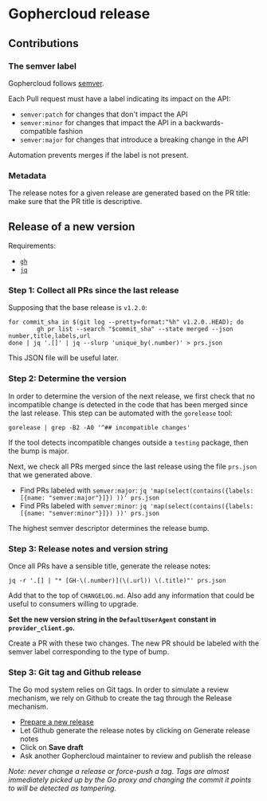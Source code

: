 # Gophercloud release

## Contributions

### The semver label

Gophercloud follows [semver](https://semver.org/).

Each Pull request must have a label indicating its impact on the API:
* `semver:patch` for changes that don't impact the API
* `semver:minor` for changes that impact the API in a backwards-compatible fashion
* `semver:major` for changes that introduce a breaking change in the API

Automation prevents merges if the label is not present.

### Metadata

The release notes for a given release are generated based on the PR title: make
sure that the PR title is descriptive.

## Release of a new version

Requirements:
* [`gh`](https://github.com/cli/cli)
* [`jq`](https://stedolan.github.io/jq/)

### Step 1: Collect all PRs since the last release

Supposing that the base release is `v1.2.0`:

```
for commit_sha in $(git log --pretty=format:"%h" v1.2.0..HEAD); do
        gh pr list --search "$commit_sha" --state merged --json number,title,labels,url
done | jq '.[]' | jq --slurp 'unique_by(.number)' > prs.json
```

This JSON file will be useful later.

### Step 2: Determine the version

In order to determine the version of the next release, we first check that no incompatible change is detected in the code that has been merged since the last release. This step can be automated with the `gorelease` tool:

```shell
gorelease | grep -B2 -A0 '^## incompatible changes'
```

If the tool detects incompatible changes outside a `testing` package, then the bump is major.

Next, we check all PRs merged since the last release using the file `prs.json` that we generated above.

* Find PRs labeled with `semver:major`: `jq 'map(select(contains({labels: [{name: "semver:major"}]}) ))' prs.json`
* Find PRs labeled with `semver:minor`: `jq 'map(select(contains({labels: [{name: "semver:minor"}]}) ))' prs.json`

The highest semver descriptor determines the release bump.

### Step 3: Release notes and version string

Once all PRs have a sensible title, generate the release notes:

```shell
jq -r '.[] | "* [GH-\(.number)](\(.url)) \(.title)"' prs.json
```

Add that to the top of `CHANGELOG.md`. Also add any information that could be useful to consumers willing to upgrade.

**Set the new version string in the `DefaultUserAgent` constant in `provider_client.go`.**

Create a PR with these two changes. The new PR should be labeled with the semver label corresponding to the type of bump.

### Step 3: Git tag and Github release

The Go mod system relies on Git tags. In order to simulate a review mechanism, we rely on Github to create the tag through the Release mechanism.

* [Prepare a new release](https://github.com/JqckB/gophercloud/releases/new)
* Let Github generate the  release notes by clicking on Generate release notes
* Click on **Save draft**
* Ask another Gophercloud maintainer to review and publish the release

_Note: never change a release or force-push a tag. Tags are almost immediately picked up by the Go proxy and changing the commit it points to will be detected as tampering._

